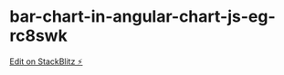 # bar-chart-in-angular-chart-js-eg-rc8swk

[Edit on StackBlitz ⚡️](https://stackblitz.com/edit/bar-chart-in-angular-chart-js-eg-rc8swk)